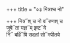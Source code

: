 +++
title = "०३ मित्रश्च नो"

+++
मित्र᳓श् च नो व᳓रुणश् च  
जुषे᳓तां यज्ञ᳓म् इष्ट᳓ये  
नि᳓ बर्हि᳓षि सदतां सो᳓मपीतये